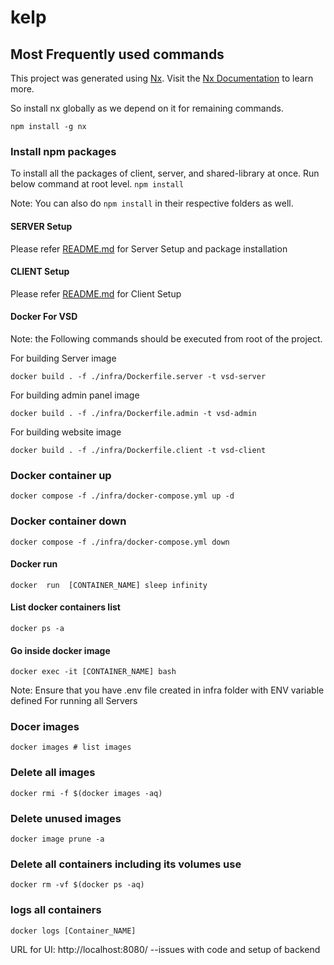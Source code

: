 # kelp

## Most Frequently used commands

This project was generated using [Nx](https://nx.dev). Visit the [Nx Documentation](https://nx.dev) to learn more.

So install nx globally as we depend on it for remaining commands.

`npm install -g nx`

### Install npm packages

To install all the packages of client, server, and shared-library at once. Run below command at root level.
`npm install`

Note: You can also do `npm install` in their respective folders as well.

#### SERVER Setup

Please refer [README.md](server/README.md) for Server Setup and package installation

#### CLIENT Setup

Please refer [README.md](client/README.md) for Client Setup

#### Docker For VSD

Note: the Following commands should be executed from root of the project.

For building Server image

```shell
docker build . -f ./infra/Dockerfile.server -t vsd-server
```

For building admin panel image

```shell
docker build . -f ./infra/Dockerfile.admin -t vsd-admin
````

For building website image

```shell
docker build . -f ./infra/Dockerfile.client -t vsd-client
```

### Docker container up
```shell
docker compose -f ./infra/docker-compose.yml up -d
```

### Docker container down
```shell
docker compose -f ./infra/docker-compose.yml down
```

#### Docker run
```shell
docker  run  [CONTAINER_NAME] sleep infinity
```
#### List docker containers list
```shell
docker ps -a
```

#### Go inside docker image
```shell
docker exec -it [CONTAINER_NAME] bash
```

Note: Ensure that you have .env file created in infra folder with ENV variable defined
For running all Servers

### Docer images
```shell list 
docker images # list images
```

### Delete all images
```shell list
docker rmi -f $(docker images -aq)
```
### Delete unused images
```shell list
docker image prune -a
```

### Delete all containers including its volumes use
```shell list
docker rm -vf $(docker ps -aq)
```

### logs all containers
```shell list 
docker logs [Container_NAME]
```

URL for UI: http://localhost:8080/ --issues with code and setup of backend